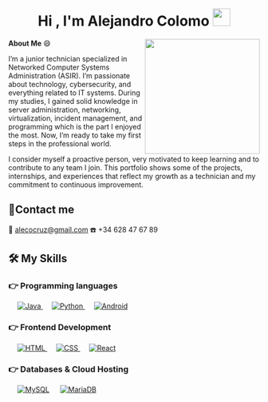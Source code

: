 <h1 align="center">Hi , I'm Alejandro Colomo <img src="https://media.giphy.com/media/hvRJCLFzcasrR4ia7z/giphy.gif" width="35"></h1>
<img align='right' src="https://media.giphy.com/media/M9gbBd9nbDrOTu1Mqx/giphy.gif" width="230">

**About Me**  😄 

I’m a junior technician specialized in Networked Computer Systems Administration (ASIR). I’m passionate about technology, cybersecurity, and everything related to IT systems. During my studies, I gained solid knowledge in server administration, networking, virtualization, incident management, and programming which is the part I enjoyed the most. Now, I’m ready to take my first steps in the professional world.

I consider myself a proactive person, very motivated to keep learning and to contribute to any team I join. This portfolio shows some of the projects, internships, and experiences that reflect my growth as a technician and my commitment to continuous improvement.

 ## 📱Contact me
 📧 alecocruz@gmail.com
 ☎️ +34 628 47 67 89
 
## 🛠️ My Skills

### 👉 Programming languages

<p align="left"> 
  &emsp; 
  <a href="https://www.java.com" target="_blank"> 
    <img alt="Java" src="https://img.shields.io/badge/java-%23ED8B00.svg?style=for-the-badge&logo=openjdk&logoColor=white">
  </a>
  &emsp;
   <a href="https://www.python.org" target="_blank">
    <img alt="Python" src="https://img.shields.io/badge/python-3670A0?style=for-the-badge&logo=python&logoColor=ffdd54">
  </a>
  &emsp;
   <a href="https://www.android.com" target="_blank">
    <img alt="Android" src="https://img.shields.io/badge/Android-3DDC84?style=for-the-badge&logo=android&logoColor=white">
  </a>
</p>

### 👉 Frontend Development
<p align="left"> 
  &emsp; 
  <a href="https://www.w3.org/html/" target="_blank"> 
   <img alt="HTML" src="https://img.shields.io/badge/html5-%23E34F26.svg?style=for-the-badge&logo=html5&logoColor=white">
  </a>   
  &emsp;
  <a href="https://www.w3schools.com/css/" target="_blank">
    <img alt="CSS" src="https://img.shields.io/badge/css3-%231572B6.svg?style=for-the-badge&logo=css3&logoColor=white">
  </a> 
   &emsp;
  <a href="https://es.react.dev/" target="_blank"> 
    <img alt="React" src="https://img.shields.io/badge/react-%2320232a.svg?style=for-the-badge&logo=react&logoColor=%2361DAFB"/>
  </a>
</p>

### 👉 Databases & Cloud Hosting
<p align="left">
  &emsp;
    <a href="https://www.mysql.com/"><img alt="MySQL" src="https://img.shields.io/badge/mysql-4479A1.svg?style=for-the-badge&logo=mysql&logoColor=white"></a>
  &emsp;
    <a href="https://mariadb.org/"><img alt="MariaDB" src ="https://img.shields.io/badge/MariaDB-003545?style=for-the-badge&logo=mariadb&logoColor=white"></a>
 </p>
 

 
  
